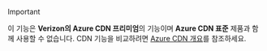 > [!IMPORTANT]
> 이 기능은 **Verizon의 Azure CDN 프리미엄**의 기능이며 **Azure CDN 표준** 제품과 함께 사용할 수 없습니다. CDN 기능을 비교하려면 [Azure CDN 개요](../articles/cdn/cdn-overview.md#azure-cdn-features)를 참조하세요.
> 
> 

